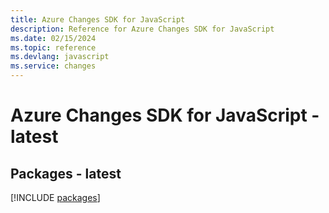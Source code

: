 ```yaml
---
title: Azure Changes SDK for JavaScript
description: Reference for Azure Changes SDK for JavaScript
ms.date: 02/15/2024
ms.topic: reference
ms.devlang: javascript
ms.service: changes
---
```

# Azure Changes SDK for JavaScript - latest
## Packages - latest
[!INCLUDE [packages](changes-index.md)]